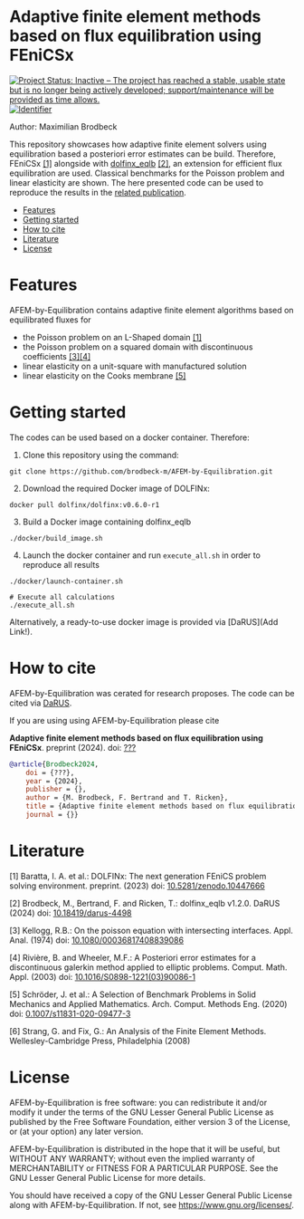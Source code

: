 # <a name="AFEMbyEqlb"></a> Adaptive finite element methods based on flux equilibration using FEniCSx
[![Project Status: Inactive – The project has reached a stable, usable state but is no longer being actively developed; support/maintenance will be provided as time allows.](https://www.repostatus.org/badges/latest/inactive.svg)](https://www.repostatus.org/#inactive) [![Identifier](https://img.shields.io/badge/doi-10.18419%2Fdarus--4500-d45815.svg)](https://doi.org/10.18419/darus-4500)

Author: Maximilian Brodbeck

This repository showcases how adaptive finite element solvers using equilibration based a posteriori error estimates can be build. Therefore, FEniCSx [[1]](#1) alongside with [dolfinx_eqlb](https://github.com/brodbeck-m/dolfinx_eqlb) [[2]](#2), an extension for efficient flux equilibration are used. Classical benchmarks for the Poisson problem and linear elasticity are shown. The here presented code can be used to reproduce the results in the [related publication](???).

* [Features](#features)
* [Getting started](#getting-started)
* [How to cite](#how-to-cite)
* [Literature](#literature)
* [License](#license)

# <a id="features"></a> Features
AFEM-by-Equilibration contains adaptive finite element algorithms based on equilibrated fluxes for
- the Poisson problem on an L-Shaped domain [[1]](#1)
- the Poisson problem on a squared domain with discontinuous coefficients [[3]](#3)[[4]](#4)
- linear elasticity on a unit-square with manufactured solution
- linear elasticity on the Cooks membrane [[5]](#5)

# <a id="getting-started"></a> Getting started
The codes can be used based on a docker container. Therefore:

1. Clone this repository using the command:

```shell
git clone https://github.com/brodbeck-m/AFEM-by-Equilibration.git
```

2. Download the required Docker image of DOLFINx:

```shell
docker pull dolfinx/dolfinx:v0.6.0-r1
```

3. Build a Docker image containing dolfinx_eqlb

```shell
./docker/build_image.sh 
```

4. Launch the docker container and run ```execute_all.sh``` in order to reproduce all results

```shell
./docker/launch-container.sh

# Execute all calculations
./execute_all.sh
```

Alternatively, a ready-to-use docker image is provided via [DaRUS](Add Link!).

# <a id="how-to-cite"></a> How to cite
AFEM-by-Equilibration was cerated for research proposes. The code can be cited via [DaRUS](https://doi.org/10.18419/darus-4479).

If you are using using AFEM-by-Equilibration please cite

**Adaptive finite element methods based on flux equilibration using FEniCSx**. preprint (2024). doi: [???](https://doi.org/10.18419/darus-4498)
```bib
@article{Brodbeck2024,
    doi = {???},
    year = {2024},
    publisher = {},
    author = {M. Brodbeck, F. Bertrand and T. Ricken},
    title = {Adaptive finite element methods based on flux equilibration using FEniCSx},
    journal = {}}
```

# <a id="literature"></a> Literature
<a id="1">[1]</a> Baratta, I. A. et al.: DOLFINx: The next generation FEniCS problem solving environment. preprint. (2023) doi: [10.5281/zenodo.10447666](https://doi.org/10.5281/zenodo.10447666)

<a id="2">[2]</a> Brodbeck, M., Bertrand, F. and Ricken, T.: dolfinx_eqlb v1.2.0. DaRUS (2024) doi: [10.18419/darus-4498](https://doi.org/10.18419/darus-4498)

<a id="3">[3]</a> Kellogg, R.B.: On the poisson equation with intersecting interfaces. Appl. Anal. (1974) doi: [10.1080/00036817408839086](https://doi.org/10.1080/00036817408839086)

<a id="4">[4]</a> Rivière, B. and Wheeler, M.F.: A Posteriori error estimates for a discontinuous galerkin method applied to elliptic problems. Comput. Math. Appl. (2003) doi: [10.1016/S0898-1221(03)90086-1](https://doi.org/10.1016/S0898-1221(03)90086-1)

<a id="5">[5]</a> Schröder, J. et al.: A Selection of Benchmark Problems in Solid Mechanics and Applied Mathematics. Arch. Comput. Methods Eng. (2020) doi: [0.1007/s11831-020-09477-3](https://doi.org/10.1007/s11831-020-09477-3)

<a id="6">[6]</a> Strang, G. and Fix, G.: An Analysis of the Finite Element Methods. Wellesley-Cambridge Press, Philadelphia (2008) 

# <a id="license"></a> License
AFEM-by-Equilibration is free software: you can redistribute it and/or modify it
under the terms of the GNU Lesser General Public License as published
by the Free Software Foundation, either version 3 of the License, or
(at your option) any later version.

AFEM-by-Equilibration is distributed in the hope that it will be useful, but
WITHOUT ANY WARRANTY; without even the implied warranty of
MERCHANTABILITY or FITNESS FOR A PARTICULAR PURPOSE. See the GNU
Lesser General Public License for more details.

You should have received a copy of the GNU Lesser General Public License along with AFEM-by-Equilibration. 
If not, see <https://www.gnu.org/licenses/>.
